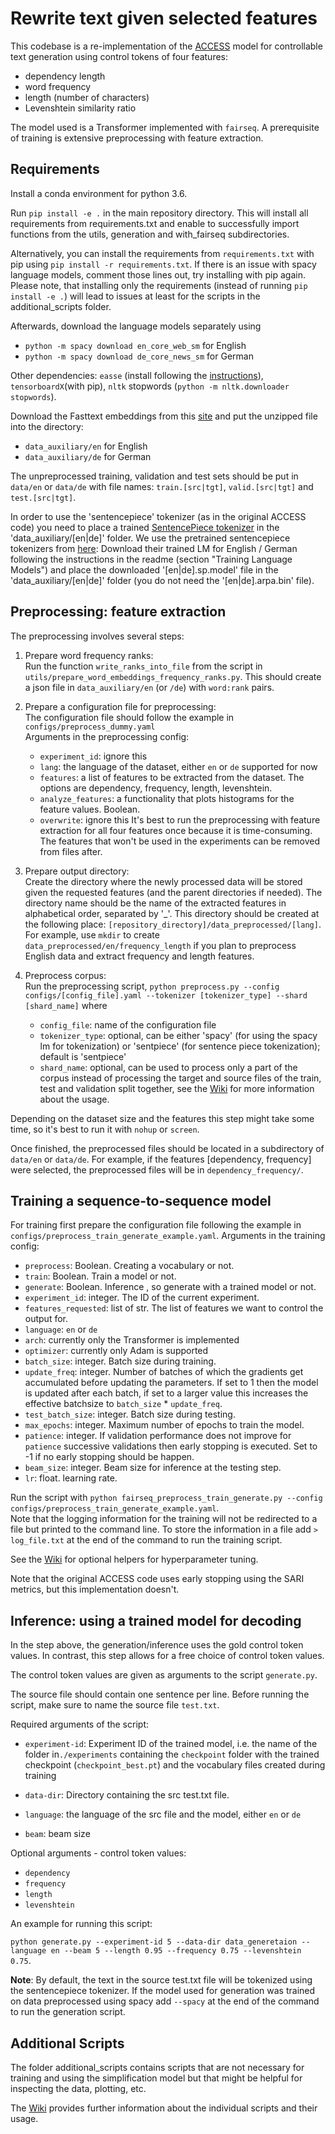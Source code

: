 # Rewrite text given selected features

This codebase is a re-implementation of the [ACCESS](https://arxiv.org/abs/1910.02677) model for controllable text generation using control tokens of four features:
- dependency length
- word frequency
- length (number of characters)
- Levenshtein similarity ratio

The model used is a Transformer implemented with `fairseq`. 
A prerequisite of training is extensive preprocessing with feature extraction.

## Requirements
Install a conda environment for python 3.6.

Run `pip install -e .` in the main repository directory. This will install all requirements from requirements.txt and enable to successfully import functions from the utils, generation and with_fairseq subdirectories. 

Alternatively, you can install the requirements from `requirements.txt` with pip using `pip install -r requirements.txt`.
If there is an issue with spacy language models, comment those lines out, try installing with pip again. <br>
Please note, that installing only the requirements (instead of running `pip install -e .`) will lead to issues at least for the scripts in the additional_scripts folder. 

Afterwards, download the language models separately using
- `python -m spacy download en_core_web_sm` for English
- `python -m spacy download de_core_news_sm` for German

Other dependencies: `easse` (install following the [instructions](https://github.com/feralvam/easse)), `tensorboardX`(with pip), `nltk` stopwords (`python -m nltk.downloader stopwords`).


Download the Fasttext embeddings from this [site](https://fasttext.cc/docs/en/crawl-vectors.html) and put the unzipped file into the directory:
- `data_auxiliary/en` for English
- `data_auxiliary/de` for German

The unpreprocessed training, validation and test sets should be put in `data/en` or `data/de` with file names: `train.[src|tgt]`, `valid.[src|tgt]` and `test.[src|tgt]`.

In order to use the 'sentencepiece' tokenizer (as in the original ACCESS code) you need to place a trained [SentencePiece tokenizer](https://github.com/google/sentencepiece) in the 'data_auxiliary/[en|de]' folder. We use the pretrained sentencepiece tokenizers from [here](https://github.com/facebookresearch/cc_net): Download their trained LM for English / German following the instructions in the readme (section "Training Language Models") and place the downloaded '[en|de].sp.model' file in the 'data_auxiliary/[en|de]' folder (you do not need the '[en|de].arpa.bin' file).

## Preprocessing: feature extraction
The preprocessing involves several steps:
1) Prepare word frequency ranks: <br>
Run the function `write_ranks_into_file` from the script in `utils/prepare_word_embeddings_frequency_ranks.py`. This should create a json file in `data_auxiliary/en` (or `/de`) with `word:rank` pairs.

2) Prepare a configuration file for preprocessing: <br>
The configuration file should follow the example in `configs/preprocess_dummy.yaml` <br>
Arguments in the preprocessing config:
   - `experiment_id`: ignore this
   - `lang`: the language of the dataset, either `en` or `de` supported for now
   - `features`: a list of features to be extracted from the dataset. The options are dependency, frequency, length, levenshtein. 
   - `analyze_features`: a functionality that plots histograms for the feature values. Boolean.
   - `overwrite`: ignore this
It's best to run the preprocessing with feature extraction for all four features once because it is time-consuming. The features that won't be used in the experiments can be removed from files after.
   
3) Prepare output directory: <br>
Create the directory where the newly processed data will be stored given the requested features (and the parent directories if needed). The directory name should be the name of the extracted features in alphabetical order, separated by '_'. This directory should be created at the following place: `[repository_directory]/data_preprocessed/[lang]`.  For example, use `mkdir` to create `data_preprocessed/en/frequency_length` if you plan to preprocess English data and extract frequency and length features.

4) Preprocess corpus: <br>
Run the preprocessing script, `python preprocess.py --config configs/[config_file].yaml --tokenizer [tokenizer_type] --shard [shard_name]` where
   - `config_file`: name of the configuration file
   - `tokenizer_type`: optional, can be either 'spacy' (for using the spacy lm for tokenization) or 'sentpiece' (for sentence piece tokenization); default is 'sentpiece'
   - `shard_name`: optional, can be used to process only a part of the corpus instead of processing the target and source files of the train, test and validation split together, see the [Wiki](https://github.com/coli-saar/rewrite_text/wiki/Optional-Scripts-Preprocessing) for more information about the usage.

Depending on the dataset size and the features this step might take some time, so it's best to run it with `nohup` or `screen`.

Once finished, the preprocessed files should be located in a subdirectory of `data/en` or `data/de`. For example, if the features [dependency, frequency] were selected, the preprocessed files will be in `dependency_frequency/`.

## Training a sequence-to-sequence model
For training first prepare the configuration file following the example in `configs/preprocess_train_generate_example.yaml`.
Arguments in the training config:
- `preprocess`: Boolean. Creating a vocabulary or not.
- `train`: Boolean. Train a model or not.
- `generate`: Boolean. Inference , so generate with a trained model or not.
- `experiment_id`: integer. The ID of the current experiment.
- `features_requested`: list of str. The list of features we want to control the output for.
- `language`: `en` or `de`
- `arch`: currently only the Transformer is implemented
- `optimizer`: currently only Adam is supported
- `batch_size`: integer. Batch size during training.
- `update_freq`: integer. Number of batches of which the gradients get accumulated before updating the parameters. If set to 1 then the model is updated after each batch, if set to a larger value this increases the effective batchsize to `batch_size` * `update_freq`.
- `test_batch_size`: integer. Batch size during testing.
- `max_epochs`: integer. Maximum number of epochs to train the model.
- `patience`: integer. If validation performance does not improve for `patience` successive validations then early stopping is executed. Set to -1 if no early stopping should be happen.
- `beam_size`: integer. Beam size for inference at the testing step.
- `lr`: float. learning rate.

Run the script with `python fairseq_preprocess_train_generate.py --config configs/preprocess_train_generate_example.yaml`.<br>
Note that the logging information for the training will not be redirected to a file but printed to the command line. To store the information in a file add `> log_file.txt` at the end of the command to run the training script.

See the [Wiki](https://github.com/coli-saar/rewrite_text/wiki/Optional-Scripts-Tuning) for optional helpers for hyperparameter tuning. 

Note that the original ACCESS code uses early stopping using the SARI metrics, but this implementation doesn't.

## Inference: using a trained model for decoding
In the step above, the generation/inference uses the gold control token values. In contrast, this step allows for a free choice of control token values.

The control token values are given as arguments to the script `generate.py`.

The source file should contain one sentence per line. Before running the script, make sure to name the source file `test.txt`.

Required arguments of the script:
- `experiment-id`: Experiment ID of the trained model, i.e. the name of the folder in`./experiments` containing the `checkpoint` folder with the trained checkpoint (`checkpoint_best.pt`) and the vocabulary files created during training
- `data-dir`: Directory containing the src test.txt file.

- `language`: the language of the src file and the model, either `en` or `de`
- `beam`: beam size

Optional arguments - control token values:
- `dependency`
- `frequency`
- `length`
- `levenshtein`

An example for running this script: 

`python generate.py --experiment-id 5 --data-dir data_generetaion --language en --beam 5 --length 0.95 --frequency 0.75 --levenshtein 0.75`.

**Note**: By default, the text in the source test.txt file will be tokenized using the sentencepiece tokenizer. If the model used for generation was trained on data preprocessed using spacy add `--spacy` at the end of the command to run the generation script.

## Additional Scripts
The folder additional_scripts contains scripts that are not necessary for training and using the simplification model but that might be helpful for inspecting the data, plotting, etc. 

The [Wiki](https://github.com/coli-saar/rewrite_text/wiki#preprocessing) provides further information about the individual scripts and their usage. 
